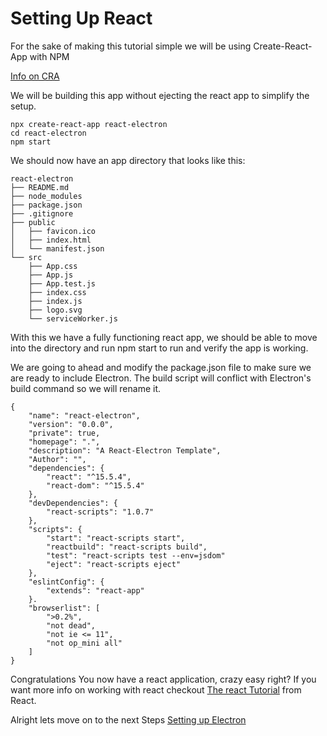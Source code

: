 # Setting Up React

For the sake of making this tutorial simple we will be using Create-React-App with NPM

[Info on CRA](https://facebook.github.io/create-react-app/docs/getting-started)

We will be building this app without ejecting the react app to simplify the setup.

```
npx create-react-app react-electron
cd react-electron
npm start
```
We should now have an app directory that looks like this:

```
react-electron
├── README.md
├── node_modules
├── package.json
├── .gitignore
├── public
│   ├── favicon.ico
│   ├── index.html
│   └── manifest.json
└── src
    ├── App.css
    ├── App.js
    ├── App.test.js
    ├── index.css
    ├── index.js
    ├── logo.svg
    └── serviceWorker.js
```

With this we have a fully functioning react app, we should be able to move into the directory and run npm start to run and verify the app is working.

We are going to ahead and modify the package.json file to make sure we are ready to include Electron. The build script will conflict with Electron's build command so we will rename it. 

```
{
    "name": "react-electron",
    "version": "0.0.0",
    "private": true,
    "homepage": ".",
    "description": "A React-Electron Template",
    "Author": "",
    "dependencies": {
        "react": "^15.5.4",
        "react-dom": "^15.5.4"
    },
    "devDependencies": {
        "react-scripts": "1.0.7"
    },
    "scripts": {
        "start": "react-scripts start",
        "reactbuild": "react-scripts build",
        "test": "react-scripts test --env=jsdom"
        "eject": "react-scripts eject"
    },
    "eslintConfig": {
        "extends": "react-app"
    }.
    "browserlist": [
        ">0.2%",
        "not dead",
        "not ie <= 11",
        "not op_mini all"
    ]
}
```

Congratulations You now have a react application, crazy easy right? If you want more info on working with react checkout [The react Tutorial](https://reactjs.org/tutorial/tutorial.html) from React.

Alright lets move on to the next Steps [Setting up Electron](../#2_SettingUpElectron/readme.md)




